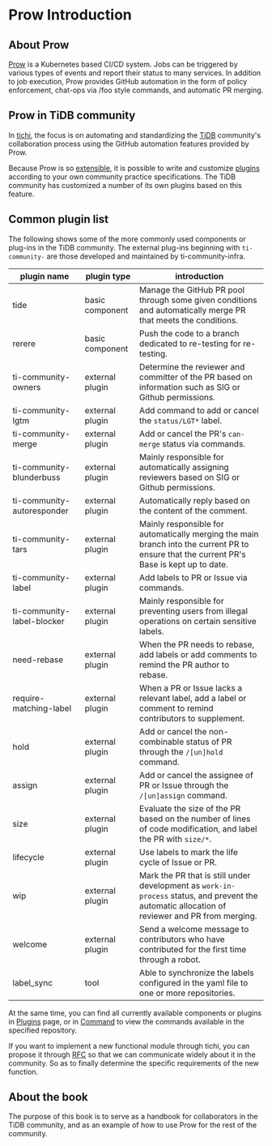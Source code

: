 # Prow Introduction

## About Prow

[Prow](https://github.com/kubernetes/test-infra/tree/master/prow) is a Kubernetes based CI/CD system. 
Jobs can be triggered by various types of events and report their status to many services. In addition to job execution, Prow provides GitHub automation in the form of policy enforcement, chat-ops via /foo style commands, and automatic PR merging.

## Prow in TiDB community

In [tichi](https://github.com/ti-community-infra/tichi), the focus is on automating and standardizing the [TiDB](https://github.com/pingcap/tidb) community's collaboration process using the GitHub automation features provided by Prow.

Because Prow is so [extensible](https://github.com/kubernetes/test-infra/tree/master/prow/plugins), it is possible to write and customize [plugins](https://github.com/ti-community-infra/tichi/tree/master/internal/pkg/externalplugins) according to your own community practice specifications.
The TiDB community has customized a number of its own plugins based on this feature.

## Common plugin list

The following shows some of the more commonly used components or plug-ins in the TiDB community. The external plug-ins beginning with `ti-community-` are those developed and maintained by ti-community-infra.

| plugin name                | plugin type     | introduction                                                                                                                                   |
| -------------------------- | --------------- | ---------------------------------------------------------------------------------------------------------------------------------------------- |
| tide                       | basic component | Manage the GitHub PR pool through some given conditions and automatically merge PR that meets the conditions.                                  |
| rerere                     | basic component | Push the code to a branch dedicated to re-testing for re-testing.                                                                              |
| ti-community-owners        | external plugin | Determine the reviewer and committer of the PR based on information such as SIG or Github permissions.                                         |
| ti-community-lgtm          | external plugin | Add command to add or cancel the `status/LGT*` label.                                                                                          |
| ti-community-merge         | external plugin | Add or cancel the PR's `can-merge` status via commands.                                                                                        |
| ti-community-blunderbuss   | external plugin | Mainly responsible for automatically assigning reviewers based on SIG or Github permissions.                                                   |
| ti-community-autoresponder | external plugin | Automatically reply based on the content of the comment.                                                                                       |
| ti-community-tars          | external plugin | Mainly responsible for automatically merging the main branch into the current PR to ensure that the current PR's Base is kept up to date.      |
| ti-community-label         | external plugin | Add labels to PR or Issue via commands.                                                                                                        |
| ti-community-label-blocker | external plugin | Mainly responsible for preventing users from illegal operations on certain sensitive labels.                                                   |
| need-rebase                | external plugin | When the PR needs to rebase, add labels or add comments to remind the PR author to rebase.                                                     |
| require-matching-label     | external plugin | When a PR or Issue lacks a relevant label, add a label or comment to remind contributors to supplement.                                        |
| hold                       | external plugin | Add or cancel the non-combinable status of PR through the `/[un]hold` command.                                                                 |
| assign                     | external plugin | Add or cancel the assignee of PR or Issue through the `/[un]assign` command.                                                                   |
| size                       | external plugin | Evaluate the size of the PR based on the number of lines of code modification, and label the PR with `size/*`.                                 |
| lifecycle                  | external plugin | Use labels to mark the life cycle of Issue or PR.                                                                                              |
| wip                        | external plugin | Mark the PR that is still under development as `work-in-process` status, and prevent the automatic allocation of reviewer and PR from merging. |
| welcome                    | external plugin | Send a welcome message to contributors who have contributed for the first time through a robot.                                                |
| label_sync                 | tool            | Able to synchronize the labels configured in the yaml file to one or more repositories.                                                        |



At the same time, you can find all currently available components or plugins in [Plugins](https://prow.tidb.io/plugins) page, or in [Command](https://prow.tidb.io/command-help) to view the commands available in the specified repository.

If you want to implement a new functional module through tichi, you can propose it through [RFC](https://github.com/ti-community-infra/rfcs) so that we can communicate widely about it in the community. So as to finally determine the specific requirements of the new function.

## About the book

The purpose of this book is to serve as a handbook for collaborators in the TiDB community, and as an example of how to use Prow for the rest of the community.

